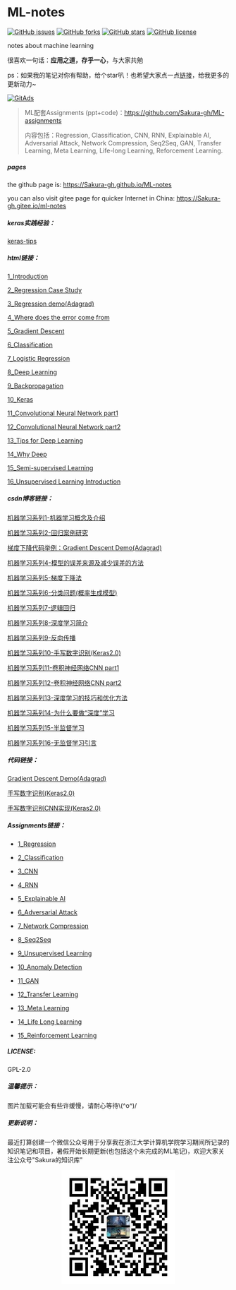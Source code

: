 # ML-notes

[![GitHub issues](https://img.shields.io/github/issues/Sakura-gh/ML-notes?color=ffa07a)](https://github.com/Sakura-gh/ML-notes/issues) [![GitHub forks](https://img.shields.io/github/forks/Sakura-gh/ML-notes?color=20b2aa)](https://github.com/Sakura-gh/ML-notes/network) [![GitHub stars](https://img.shields.io/github/stars/Sakura-gh/ML-notes?color=66cdaa)](https://github.com/Sakura-gh/ML-notes/stargazers) [![GitHub license](https://img.shields.io/github/license/Sakura-gh/ML-notes?color=88cff1)](https://github.com/Sakura-gh/ML-notes/blob/master/LICENSE)

notes about machine learning

很喜欢一句话：**应用之道，存乎一心**，与大家共勉

ps：如果我的笔记对你有帮助，给个star叭！也希望大家点一点<a href="https://tracking.gitads.io/?repo=ML-notes">链接</a>，给我更多的更新动力~

<a href="https://tracking.gitads.io/?repo=ML-notes"><img src="https://images.gitads.io/ML-notes" alt="GitAds"/></a>

> ML配套Assignments (ppt+code)：https://github.com/Sakura-gh/ML-assignments
>
> 内容包括：Regression, Classification, CNN, RNN, Explainable AI, Adversarial Attack, Network Compression, Seq2Seq, GAN, Transfer Learning, Meta Learning, Life-long Learning, Reforcement Learning. 

##### pages

the github page is: https://Sakura-gh.github.io/ML-notes

you can also visit gitee page for quicker Internet in China: https://Sakura-gh.gitee.io/ml-notes

##### keras实践经验：

[keras-tips](https://github.com/Sakura-gh/ML-notes/blob/master/keras-tips.md)

##### html链接：

[1_Introduction]( https://sakura-gh.github.io/ML-notes/ML-notes-html/1_Introduction.html)

[2_Regression Case Study]( https://sakura-gh.github.io/ML-notes/ML-notes-html/2_Regression-Case-Study.html)

[3_Regression demo(Adagrad)]( https://sakura-gh.github.io/ML-notes/ML-notes-html/3_Regression-demo(Adagrad).html)

[4_Where does the error come from](https://sakura-gh.github.io/ML-notes/ML-notes-html/4_Where-does-the-error-come-from.html)

[5_Gradient Descent](https://sakura-gh.github.io/ML-notes/ML-notes-html/5_Gradient-Descent.html)

[6_Classification](https://sakura-gh.github.io/ML-notes/ML-notes-html/6_Classification.html)

[7_Logistic Regression](https://sakura-gh.github.io/ML-notes/ML-notes-html/7_Logistic-Regression.html)

[8_Deep Learning](https://sakura-gh.github.io/ML-notes/ML-notes-html/8_Deep-Learning.html)

[9_Backpropagation](https://sakura-gh.github.io/ML-notes/ML-notes-html/9_Backpropagation.html)

[10_Keras](https://sakura-gh.github.io/ML-notes/ML-notes-html/10_Keras.html)

[11_Convolutional Neural Network part1](https://sakura-gh.github.io/ML-notes/ML-notes-html/11_Convolutional-Neural-Network-part1.html)

[12_Convolutional Neural Network part2](https://sakura-gh.github.io/ML-notes/ML-notes-html/12_Convolutional-Neural-Network-part2.html)

[13_Tips for Deep Learning](https://sakura-gh.github.io/ML-notes/ML-notes-html/13_Tips-for-Deep-Learning.html)

[14_Why Deep](https://sakura-gh.github.io/ML-notes/ML-notes-html/14_Why-Deep.html)

[15_Semi-supervised Learning](https://sakura-gh.github.io/ML-notes/ML-notes-html/15_Semi-supervised-Learning.html)

[16_Unsupervised Learning Introduction](https://sakura-gh.github.io/ML-notes/ML-notes-html/16_Unsupervised-Learning-Introduction.html)

##### csdn博客链接：

[机器学习系列1-机器学习概念及介绍](https://blog.csdn.net/weixin_44406200/article/details/104060561)

[机器学习系列2-回归案例研究](https://blog.csdn.net/weixin_44406200/article/details/104071036)

[梯度下降代码举例：Gradient Descent Demo(Adagrad)](https://blog.csdn.net/weixin_44406200/article/details/104075986)

[机器学习系列4-模型的误差来源及减少误差的方法](https://blog.csdn.net/weixin_44406200/article/details/104088554)

[机器学习系列5-梯度下降法](https://blog.csdn.net/weixin_44406200/article/details/104256006)

[机器学习系列6-分类问题(概率生成模型)](https://blog.csdn.net/weixin_44406200/article/details/104272160)

[机器学习系列7-逻辑回归](https://blog.csdn.net/weixin_44406200/article/details/104288916)

[机器学习系列8-深度学习简介](https://blog.csdn.net/weixin_44406200/article/details/104299958)

[机器学习系列9-反向传播](https://blog.csdn.net/weixin_44406200/article/details/104310991)

[机器学习系列10-手写数字识别(Keras2.0)](https://blog.csdn.net/weixin_44406200/article/details/104328947)

[机器学习系列11-卷积神经网络CNN part1](https://blog.csdn.net/weixin_44406200/article/details/104370738)

[机器学习系列12-卷积神经网络CNN part2](https://blog.csdn.net/weixin_44406200/article/details/104392592)

[机器学习系列13-深度学习的技巧和优化方法](https://blog.csdn.net/weixin_44406200/article/details/104430737)

[机器学习系列14-为什么要做“深度”学习](https://blog.csdn.net/weixin_44406200/article/details/104452873)

[机器学习系列15-半监督学习](https://blog.csdn.net/weixin_44406200/article/details/106991717)

[机器学习系列16-无监督学习引言](https://blog.csdn.net/weixin_44406200/article/details/107029531)

##### 代码链接：

[Gradient Descent Demo(Adagrad)]( https://sakura-gh.github.io/ML-notes/code/Gradient-Descent-Demo/Gradient-Descent-Demo.html)

[手写数字识别(Keras2.0)](https://github.com/Sakura-gh/ML-notes/blob/master/code/Digits-Detection/digits-detection.py)

[手写数字识别CNN实现(Keras2.0)](https://github.com/Sakura-gh/ML-notes/blob/master/code/Digits-Detection/digits-detection-cnn.py)

##### Assignments链接：

- [1_Regression](https://github.com/Sakura-gh/ML-assignments/tree/master/Assignment/1_Regression)
- [2_Classification](https://github.com/Sakura-gh/ML-assignments/tree/master/Assignment/2_Classification)
- [3_CNN](https://github.com/Sakura-gh/ML-assignments/tree/master/Assignment/3_CNN)
- [4_RNN](https://github.com/Sakura-gh/ML-assignments/tree/master/Assignment/4_RNN)
- [5_Explainable AI](https://github.com/Sakura-gh/ML-assignments/tree/master/Assignment/5_Explainable-AI)
- [6_Adversarial Attack](https://github.com/Sakura-gh/ML-assignments/tree/master/Assignment/6_Adversarial-Attack)
- [7_Network Compression](https://github.com/Sakura-gh/ML-assignments/tree/master/Assignment/7_Network-Compression)
- [8_Seq2Seq](https://github.com/Sakura-gh/ML-assignments/tree/master/Assignment/8_Seq2Seq)
- [9_Unsupervised Learning](https://github.com/Sakura-gh/ML-assignments/tree/master/Assignment/9_Unsupervised-Learning)

- [10_Anomaly Detection](https://github.com/Sakura-gh/ML-assignments/tree/master/Assignment/10_Anomaly-Detection)

- [11_GAN](https://github.com/Sakura-gh/ML-assignments/tree/master/Assignment/11_GAN)

- [12_Transfer Learning](https://github.com/Sakura-gh/ML-assignments/tree/master/Assignment/12_Transfer-Learning)

- [13_Meta Learning](https://github.com/Sakura-gh/ML-assignments/tree/master/Assignment/13_Meta-Learning)

- [14_Life Long Learning](https://github.com/Sakura-gh/ML-assignments/tree/master/Assignment/14_Life-Long-Learning)

- [15_Reinforcement Learning](https://github.com/Sakura-gh/ML-assignments/tree/master/Assignment/15_Reinforcement-Learning)

##### LICENSE:

GPL-2.0

##### 温馨提示：

图片加载可能会有些许缓慢，请耐心等待\\(\^o\^)/

##### 更新说明：

最近打算创建一个微信公众号用于分享我在浙江大学计算机学院学习期间所记录的知识笔记和项目，暑假开始长期更新(也包括这个未完成的ML笔记)，欢迎大家关注公众号"Sakura的知识库"

<center><img src="./img/wx.jpg" /></center>